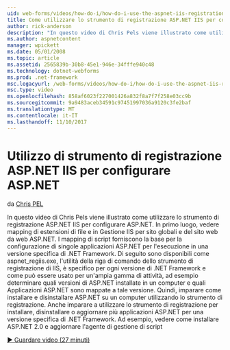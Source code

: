 ```yaml
---
uid: web-forms/videos/how-do-i/how-do-i-use-the-aspnet-iis-registration-tool-to-configure-aspnet
title: Come utilizzare lo strumento di registrazione ASP.NET IIS per configurare ASP.NET | Documenti Microsoft
author: rick-anderson
description: "In questo video di Chris Pels viene illustrato come utilizzare lo strumento di registrazione ASP.NET IIS per configurare ASP.NET. In primo luogo, vedere la modalità di mapping delle estensioni di file ad ASP.NET nel..."
ms.author: aspnetcontent
manager: wpickett
ms.date: 05/01/2008
ms.topic: article
ms.assetid: 2565839b-30b8-45e1-946e-34fffe940c48
ms.technology: dotnet-webforms
ms.prod: .net-framework
msc.legacyurl: /web-forms/videos/how-do-i/how-do-i-use-the-aspnet-iis-registration-tool-to-configure-aspnet
msc.type: video
ms.openlocfilehash: 858af6023f227001426a832f8a7f7f258e03cc9b
ms.sourcegitcommit: 9a9483aceb34591c97451997036a9120c3fe2baf
ms.translationtype: MT
ms.contentlocale: it-IT
ms.lasthandoff: 11/10/2017
---
```

<a name="how-do-i-use-the-aspnet-iis-registration-tool-to-configure-aspnet"></a>Utilizzo di strumento di registrazione ASP.NET IIS per configurare ASP.NET
====================
da [Chris PEL](https://twitter.com/chrispels)

In questo video di Chris Pels viene illustrato come utilizzare lo strumento di registrazione ASP.NET IIS per configurare ASP.NET. In primo luogo, vedere mapping di estensioni di file e in Gestione IIS per sito globali e del sito web da web ASP.NET. I mapping di script forniscono la base per la configurazione di singole applicazioni ASP.NET per l'esecuzione in una versione specifica di .NET Framework. Di seguito sono disponibili come aspnet\_regiis.exe, l'utilità della riga di comando dello strumento di registrazione di IIS, è specifico per ogni versione di .NET Framework e come può essere usato per un'ampia gamma di attività, ad esempio determinare quali versioni di ASP.NET installate in un computer e quali Applicazioni ASP.NET sono mappate a tale versione. Quindi, imparare come installare e disinstallare ASP.NET su un computer utilizzando lo strumento di registrazione. Anche imparare a utilizzare lo strumento di registrazione per installare, disinstallare o aggiornare più applicazioni ASP.NET per una versione specifica di .NET Framework. Ad esempio, vedere come installare ASP.NET 2.0 e aggiornare l'agente di gestione di script

[&#9654; Guardare video (27 minuti)](https://channel9.msdn.com/Blogs/ASP-NET-Site-Videos/how-do-i-use-the-aspnet-iis-registration-tool-to-configure-aspnet)
